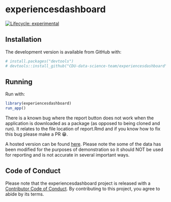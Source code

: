 
<!-- README.md is generated from README.Rmd. Please edit that file -->

# experiencesdashboard

<!-- badges: start -->

[![Lifecycle:
experimental](https://img.shields.io/badge/lifecycle-experimental-orange.svg)](https://www.tidyverse.org/lifecycle/#experimental)
<!-- badges: end -->

## Installation

The development version is available from GitHub with:

``` r
# install.packages("devtools")
# devtools::install_github("CDU-data-science-team/experiencesdashboard")
```

## Running

Run with:

``` r
library(experiencesdashboard)
run_app()
```

There is a known bug where the report button does not work when the
application is downloaded as a package (as opposed to being cloned and
run). It relates to the file location of report.Rmd and if you know how
to fix this bug please make a PR 😁.

A hosted version can be found
[here](https://feedbackmatters.uk/rsconnect/experience_a/).
Please note the some of the data has been modified for the purposes of
demonstration so it should NOT be used for reporting and is not accurate
in several important ways.

## Code of Conduct 

Please note that the experiencesdashboard project is released with a
[Contributor Code of
Conduct](https://contributor-covenant.org/version/2/0/CODE_OF_CONDUCT.html).
By contributing to this project, you agree to abide by its terms.
